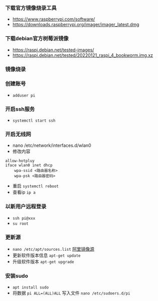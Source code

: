 ### 下载官方镜像烧录工具
- https://www.raspberrypi.com/software/
- https://downloads.raspberrypi.org/imager/imager_latest.dmg

### 下载debian官方树莓派镜像
- https://raspi.debian.net/tested-images/
- https://raspi.debian.net/tested/20220121_raspi_4_bookworm.img.xz

### 镜像烧录

### 创建账号
- `adduser pi`

### 开启ssh服务
- `systemctl start ssh`

### 开启无线网
- nano /etc/network/interfaces.d/wlan0
- 修改内容
```
allow-hotpluy
iface wlan0 inet dhcp
    wpa-ssid <路由器名称>
    wpa-psk <路由器密码>
```
- 重启 `systemctl reboot`
- 查看ip `ip a`

### 以新用户远程登录
- `ssh pi@xxx`
- `su root`

### 更新源
- `nano /etc/apt/sources.list` [阿里镜像源](https://developer.aliyun.com/mirror/debian?spm=a2c6h.13651102.0.0.50361b11bhFNCX)
- 更新软件版本信息 `apt-get update`
- 升级软件版本 `apt-get upgrade`

### 安装sudo
- `apt install sudo`
- 将数据 `pi ALL=(ALL)ALL` 写入文件 `nano /etc/sudoers.d/pi`
